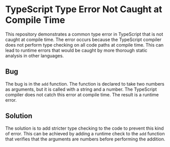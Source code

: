 # TypeScript Type Error Not Caught at Compile Time

This repository demonstrates a common type error in TypeScript that is not caught at compile time. The error occurs because the TypeScript compiler does not perform type checking on all code paths at compile time.  This can lead to runtime errors that would be caught by more thorough static analysis in other languages. 

## Bug

The bug is in the `add` function.  The function is declared to take two numbers as arguments, but it is called with a string and a number.  The TypeScript compiler does not catch this error at compile time. The result is a runtime error. 

## Solution

The solution is to add stricter type checking to the code to prevent this kind of error. This can be achieved by adding a runtime check to the `add` function that verifies that the arguments are numbers before performing the addition. 